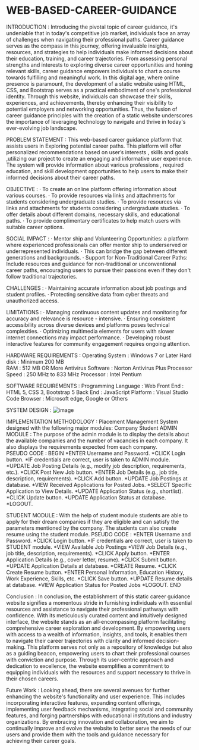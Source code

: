 # WEB-BASED-CAREER-GUIDANCE

INTRODUCTION :
Introducing the pivotal topic of career guidance, it's undeniable that in today's competitive job market, individuals face an array of challenges when navigating their professional paths. Career guidance serves as the compass in this journey, offering invaluable insights, resources, and strategies to help individuals make informed decisions about their education, training, and career trajectories. From assessing personal strengths and interests to exploring diverse career opportunities and honing relevant skills, career guidance empowers individuals to chart a course towards fulfilling and meaningful work. In this digital age, where online presence is paramount, the development of a static website using HTML, CSS, and Bootstrap serves as a practical embodiment of one's professional identity. Through this website, individuals can showcase their skills, experiences, and achievements, thereby enhancing their visibility to potential employers and networking opportunities. Thus, the fusion of career guidance principles with the creation of a static website underscores the importance of leveraging technology to navigate and thrive in today's ever-evolving job landscape.

PROBLEM STATEMENT :
This web-based career guidance platform that assists users in Exploring potential career paths. This platform will offer personalized recommendations based on user’s interests , skills and goals ,utilizing our project to create an engaging and informative user experience. The system will provide information about various professions , required education, and skill development opportunities to help users to make their informed decisions about their career paths.

OBJECTIVE :
· To create an online platform offering information about various courses.
· To provide resources via links and attachments for students considering undergraduate studies.
· To provide resources via links and attachments for students considering undergraduate studies.
· To offer details about different domains, necessary skills, and educational paths.
· To provide complimentary certificates to help match users with suitable career options.

SOCIAL IMPACT :
· Mentor ship and Volunteering Opportunities: a platform where experienced professionals can offer mentor ship to underserved or underrepresented individuals.
· This can bridge the gap between different generations and backgrounds.
· Support for Non-Traditional Career Paths: Include resources and guidance for non-traditional or unconventional career paths, encouraging users to pursue their passions even if they don't follow traditional trajectories.

CHALLENGES :
· Maintaining accurate information about job postings and student profiles.
· Protecting sensitive data from cyber threats and unauthorized access.

LIMITATIONS :
· Managing continuous content updates and monitoring for accuracy and relevance is resource - intensive.
· Ensuring consistent accessibility across diverse devices and platforms poses technical complexities.
· Optimizing multimedia elements for users with slower internet connections may impact performance.
· Developing robust interactive features for community engagement requires ongoing attention.

HARDWARE REQUIREMENTS :
Operating System : Windows 7 or Later 
Hard disk	: Minimum 200 MB  
RAM	: 512 MB OR More 
Antivirus Software : Norton Antivirus Plus 
Processor Speed	: 250 MHz to 833 MHz 
Processor	: Intel Pentium 

SOFTWARE REQUIREMENTS :
Programming Language : Web 
Front End	: HTML 5, CSS 3, Bootstrap 5 
Back End	: JavaScript 
Platform : Visual Studio Code 
Browser : Microsoft edge, Google or Others

SYSTEM DESIGN :
![image](https://github.com/user-attachments/assets/5dfd8d46-50ec-451f-99a2-18c2805f9398)


IMPLEMENTATION METHODOLOGY :
Placement Management System designed with the following major modules: 
Company 
Student 
ADMIN MODULE :
The purpose of the admin module is to display the details about the available companies and the number of vacancies in each company. It also displays the requirements expected from each company.   
PSEUDO CODE : 
      BEGIN 
      *ENTER Username and Password. 
      *CLICK Login button. 
      *IF credentials are correct, user is taken to ADMIN module. 
      *UPDATE Job Posting Details (e.g., modify job description, requirements, etc.). 
      *CLICK Post New Job button. 
      *ENTER Job Details (e.g., job title, description, requirements). 
      *CLICK Add button. 
      *UPDATE Job Postings at database. 
      *VIEW Received Applications for Posted Jobs. 
      *SELECT Specific Application to View Details. 
      *UPDATE Application Status (e.g., shortlist). 
      *CLICK Update button. 
      *UPDATE Application Status at database. 
      *LOGOUT. 

STUDENT MODULE :
With the help of student module students are able to apply for their dream companies if they are eligible and can satisfy the parameters mentioned by the company. The students can also create resume using the student module. 
PSEUDO CODE :
      *ENTER Username and Password. 
      *CLICK Login button. 
      *IF credentials are correct, user is taken to STUDENT module. 
      *VIEW Available Job Postings 
      *VIEW Job Details (e.g., job title, description, requirements). 
      *CLICK Apply button. 
      *ENTER Application Details (e.g., cover letter, resume). 
      *CLICK Submit button. 
      *UPDATE Application Details at database. 
      *CREATE Resume. 
      *CLICK Create Resume button. 
      *ENTER Personal Information, Education History, Work Experience, Skills, etc. 
      *CLICK Save button. 
      *UPDATE Resume details at database. 
      *VIEW Application Status for Posted Jobs 
      *LOGOUT. 
      END 

Conclusion :
In conclusion, the establishment of this static career guidance website signifies a momentous stride in furnishing individuals with essential resources and assistance to navigate their professional pathways with confidence. With its meticulously curated content and intuitively designed interface, the website stands as an all-encompassing platform facilitating comprehensive career exploration and development. By empowering users with access to a wealth of information, insights, and tools, it enables them to navigate their career trajectories with clarity and informed decision-making. This platform serves not only as a repository of knowledge but also as a guiding beacon, empowering users to chart their professional courses with conviction and purpose. Through its user-centric approach and dedication to excellence, the website exemplifies a commitment to equipping individuals with the resources and support necessary to thrive in their chosen careers. 

Future Work :
Looking ahead, there are several avenues for further enhancing the website's functionality and user experience. This includes incorporating interactive features, expanding content offerings, implementing user feedback mechanisms, integrating social and community features, and forging partnerships with educational institutions and industry organizations. By embracing innovation and collaboration, we aim to continually improve and evolve the website to better serve the needs of our users and provide them with the tools and guidance necessary for achieving their career goals. 
